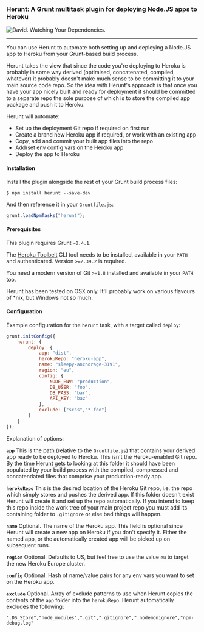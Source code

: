### Herunt: A Grunt multitask plugin for deploying Node.JS apps to Heroku

![David. Watching Your Dependencies.](https://david-dm.org/jedrichards/herunt.png)

***

You can use Herunt to automate both setting up and deploying a Node.JS app to Heroku from your Grunt-based build process.

Herunt takes the view that since the code you're deploying to Heroku is probably in some way derived (optimised, concatenated, compiled, whatever) it probably doesn't make much sense to be committing it to your main source code repo. So the idea with Herunt's approach is that once you have your app nicely built and ready for deployment it should be committed to a separate repo the sole purpose of which is to store the compiled app package and push it to Heroku.

Herunt will automate:

- Set up the deployment Git repo if required on first run
- Create a brand new Heroku app if required, or work with an existing app
- Copy, add and commit your built app files into the repo
- Add/set env config vars on the Heroku app
- Deploy the app to Heroku

#### Installation

Install the plugin alongside the rest of your Grunt build process files:

```shell
$ npm install herunt --save-dev
```

And then reference it in your `Gruntfile.js`:

```javascript
grunt.loadNpmTasks("herunt");
```

#### Prerequisites

This plugin requires Grunt `~0.4.1`.

The [Heroku Toolbelt](https://toolbelt.herokuapp.com) CLI tool needs to be installed, available in your `PATH` and authenticated. Version `>=2.39.2` is required.

You need a modern version of Git `>=1.8` installed and available in your `PATH` too.

Herunt has been tested on OSX only. It'll probably work on various flavours of *nix, but Windows not so much.

#### Configuration

Example configuration for the `herunt` task, with a target called `deploy`:

```javascript
grunt.initConfig({
    herunt: {
        deploy: {
            app: "dist",
            herokuRepo: "heroku-app",
            name: "sleepy-anchorage-3191",
            region: "eu",
            config: {
                NODE_ENV: "production",
                DB_USER: "foo",
                DB_PASS: "bar",
                API_KEY: "baz"
            },
            exclude: ["scss","*.foo"]
        }
    }
});
```
Explanation of options:

<code><b>app</b></code> This is the path (relative to the `Gruntfile.js`) that contains your derived app ready to be deployed to Heroku. This isn't the Heroku-enabled Git repo. By the time Herunt gets to looking at this folder it should have been populated by your build process with the compiled, compressed and concatendated files that comprise your production-ready app.

<code><b>herokuRepo</b></code> This is the desired location of the Heroku Git repo, i.e. the repo which simply stores and pushes the derived app. If this folder doesn't exist Herunt will create it and set up the repo automatically. If you intend to keep this repo inside the work tree of your main project repo you must add its containing folder to `.gitignore` or else bad things will happen.

<code><b>name</b></code> Optional. The name of the Heroku app. This field is optional since Herunt will create a new app on Heroku if you don't specify it. Either the named app, or the automatically created app will be picked up on subsequent runs.

<code><b>region</b></code> Optional. Defaults to US, but feel free to use the value `eu` to target the new Heroku Europe cluster.

<code><b>config</b></code> Optional. Hash of name/value pairs for any env vars you want to set on the Heroku app.

<code><b>exclude</b></code> Optional. Array of exclude patterns to use when Herunt copies the contents of the `app` folder into the `herokuRepo`. Herunt automatically excludes the following:

```
".DS_Store","node_modules",".git",".gitignore",".nodemonignore","npm-debug.log"
```